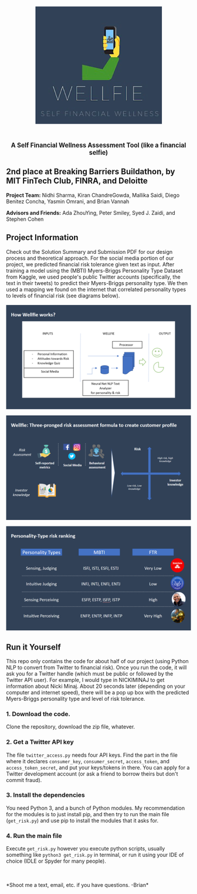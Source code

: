 
<p align="center">
  <img width="345" height="319" src="icon.png">
</p>
<br>
<p align="center">
  <b><big> A Self Financial Wellness Assessment Tool (like a financial selfie) </big></b>
</p>


## 2nd place at Breaking Barriers Buildathon, by MIT FinTech Club, FINRA, and Deloitte
**Project Team:**
Nidhi Sharma, Kiran ChandreGowda, Mallika Saidi, Diego Benitez Concha, Yasmin Omrani, and Brian Vannah

**Advisors and Friends:**
Ada ZhouYing, Peter Smiley, Syed J. Zaidi, and Stephen Cohen


## Project Information

Check out the Solution Summary and Submission PDF for our design process and theoretical approach. For the social media portion of our project, we predicted financial risk tolerance given text as input. After training a model using the (MBTI) Myers-Briggs Personality Type Dataset from Kaggle, we used people's public Twitter accounts (specifically, the text in their tweets) to predict their Myers-Briggs personality type. We then used a mapping we found on the internet that correlated personality types to levels of financial risk (see diagrams below).
<br>
<br>
![project flowchart](diagram.png)

![project diagram](quads.png)

![personality type table](MBTIRisk.png)

## Run it Yourself
This repo only contains the code for about half of our project (using Python NLP to convert from Twitter to financial risk). Once you run the code, it will ask you for a Twitter handle (which must be public or followed by the Twitter API user). For example, I would type in NICKIMINAJ to get information about Nicki Minaj. About 20 seconds later (depending on your computer and internet speed), there will be a pop up box with the predicted Myers-Briggs personality type and level of risk tolerance.


### 1. Download the code.
Clone the repository, download the zip file, whatever.

### 2. Get a Twitter API key
The file `twitter_access.py` needs four API keys. Find the part in the file where it declares `consumer_key`, `consumer_secret`, `access_token`, and `access_token_secret`, and put your keys/tokens in there. You can apply for a Twitter development account (or ask a friend to borrow theirs but don't commit fraud).

### 3. Install the dependencies
You need Python 3, and a bunch of Python modules. My recommendation for the modules is to just install pip, and then try to run the main file (`get_risk.py`) and use pip to install the modules that it asks for.

### 4. Run the main file
Execute `get_risk.py` however you execute python scripts, usually something like `python3 get_risk.py` in terminal, or run it using your IDE of choice (IDLE or Spyder for many people).

<br>
<br>
*Shoot me a text, email, etc. if you have questions. -Brian*
  
